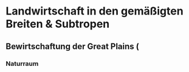 # Landwirtschaft in den gemäßigten Breiten & Subtropen

## Bewirtschaftung der Great Plains (

### Naturraum
<!--stackedit_data:
eyJoaXN0b3J5IjpbMTU0NzAxNDIxOCwxNzgyMjQwNTU3XX0=
-->